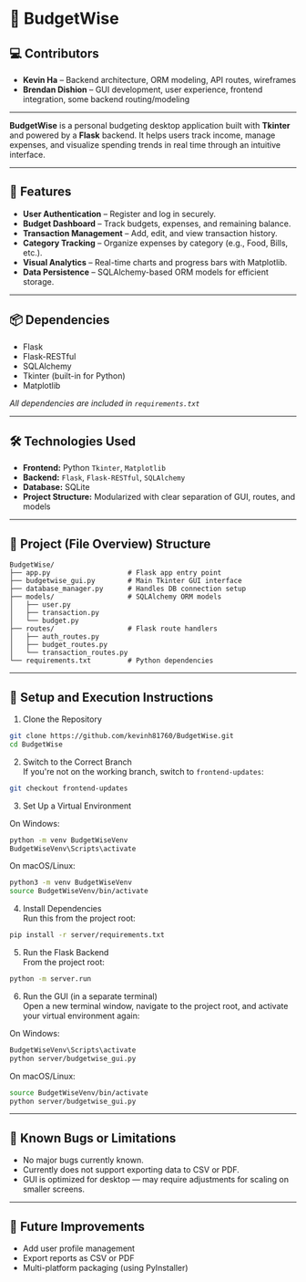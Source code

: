 # 💸 BudgetWise

## 💻 Contributors

- **Kevin Ha** – Backend architecture, ORM modeling, API routes, wireframes
- **Brendan Dishion** – GUI development, user experience, frontend integration, some backend routing/modeling

---

**BudgetWise** is a personal budgeting desktop application built with **Tkinter** and powered by a **Flask** backend. It helps users track income, manage expenses, and visualize spending trends in real time through an intuitive interface.

---

## 📌 Features

- **User Authentication** – Register and log in securely.
- **Budget Dashboard** – Track budgets, expenses, and remaining balance.
- **Transaction Management** – Add, edit, and view transaction history.
- **Category Tracking** – Organize expenses by category (e.g., Food, Bills, etc.).
- **Visual Analytics** – Real-time charts and progress bars with Matplotlib.
- **Data Persistence** – SQLAlchemy-based ORM models for efficient storage.

---

## 📦 Dependencies

- Flask
- Flask-RESTful
- SQLAlchemy
- Tkinter (built-in for Python)
- Matplotlib

*All dependencies are included in `requirements.txt`*

---

## 🛠️ Technologies Used

- **Frontend:** Python `Tkinter`, `Matplotlib`
- **Backend:** `Flask`, `Flask-RESTful`, `SQLAlchemy`
- **Database:** SQLite
- **Project Structure:** Modularized with clear separation of GUI, routes, and models

---

## 📁 Project (File Overview) Structure

```
BudgetWise/
├── app.py                   # Flask app entry point
├── budgetwise_gui.py        # Main Tkinter GUI interface
├── database_manager.py      # Handles DB connection setup
├── models/                  # SQLAlchemy ORM models
│   ├── user.py
│   ├── transaction.py
│   └── budget.py
├── routes/                  # Flask route handlers
│   ├── auth_routes.py
│   ├── budget_routes.py
│   └── transaction_routes.py
└── requirements.txt         # Python dependencies
```

---

## 🚀 Setup and Execution Instructions

1. Clone the Repository
```bash
git clone https://github.com/kevinh81760/BudgetWise.git
cd BudgetWise
```

2. Switch to the Correct Branch  
If you're not on the working branch, switch to `frontend-updates`:
```bash
git checkout frontend-updates
```

3. Set Up a Virtual Environment

On Windows:
```bash
python -m venv BudgetWiseVenv
BudgetWiseVenv\Scripts\activate
```

On macOS/Linux:
```bash
python3 -m venv BudgetWiseVenv
source BudgetWiseVenv/bin/activate
```

4. Install Dependencies  
Run this from the project root:
```bash
pip install -r server/requirements.txt
```

5. Run the Flask Backend  
From the project root:
```bash
python -m server.run
```

6. Run the GUI (in a separate terminal)  
Open a new terminal window, navigate to the project root, and activate your virtual environment again:

On Windows:
```bash
BudgetWiseVenv\Scripts\activate
python server/budgetwise_gui.py
```

On macOS/Linux:
```bash
source BudgetWiseVenv/bin/activate
python server/budgetwise_gui.py
```

---

## 🐞 Known Bugs or Limitations

- No major bugs currently known.
- Currently does not support exporting data to CSV or PDF.
- GUI is optimized for desktop — may require adjustments for scaling on smaller screens.

---

## 📌 Future Improvements

- Add user profile management  
- Export reports as CSV or PDF  
- Multi-platform packaging (using PyInstaller)